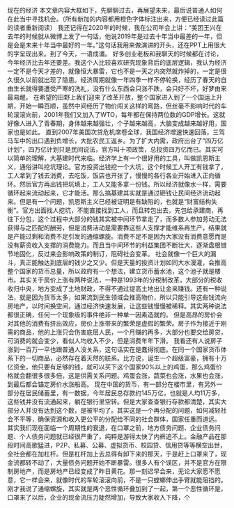现在的经济
 本文章内容大框如下，先聊聊过去，再展望未来，最后说普通人如何在此当中寻找机会。（所有新加的内容都用橙色字体标注出来，方便已经读过此篇的读者重新阅读）
我还记得在2020年的时候，我在公司年会上讲：“美团王兴在去年的时候就从微博上发了一句话，他说2019年是过去十年当中最差的一年，但是会是未来十年当中最好的一年。”这句话我用来做演讲的开头，还在PPT上用很大的字呈现出来。到了今天，一语成谶。
好多创业老板和我聊天的时候都在讨论，今年经济比去年还要差。我这个人比较喜欢研究现象背后的底层逻辑，我认为经济一定不是今天才差的，就像恒大暴雷，它也不是一天之内突然就炸掉的，一定是很久很久以前就出现了隐患。经济周期就像一年四季一样不停轮换，经历了春天的自由生长就得要遭受严寒的洗礼，没有什么东西会只涨不跌，会只好不坏，好梦由来最易醒。
在希望的田野上我们迎来了改革开放，整个国家进入到了一个国运上升期，开始一瞬百顺，虽然中间经历了物价闯关这样的弯路，但丝毫不影响时代的车轮滚滚向前，2001年我们又加入了WTO，每年都在保持两位数的GDP增长。这就好像人进入了青春期，身体越来越强壮，个子越来越高，大脑变成越来越好用，国家也是如此。
直到2007年美国次贷危机席卷全球，我国经济增速快速回落，三驾马车中的出口遇到负增长，大批农民工返乡。为了扩大内需，政府出台了“四万亿计划”，四万亿计划只是民间说法，官方叫十项政策，总投资四万亿而已。其实可以简单的理解，大基建时代来临。经济学上有一个很好用的工具，叫做凯恩斯主义，通俗讲叫挖坑理论。官方投资出钱挖一个大坑，这个时候工人开工有钱拿了，工人拿到了钱去消费，去吃饭，饭店也开张了，慢慢的各行各业开始进入正向循环。然后官方再出钱把坑填上，工人又能多拿一份钱。所以经济就像水一样，需要循环起来流动起来，它才能活。那么搞基建其实就是通过砸钱让民间经济流动起来。但是有一个问题，凯恩斯主义已经被证明是有缺陷的，也就是“财富结构失衡”。官方出面找人挖坑，不能直接找到工人，而且转包出去，先包给承建商，再往下分包，这个过程中大部分的钱其实被中间环节拿走了，而多数人参加劳动无法获得与之匹配的酬劳，但是消费活动是需要靠这些人支撑才能维系再生产，结果就是产能过剩和消费不足引发的通缩螺旋。消费不足不是因为大家没有消费意愿而是没有薪资收入支撑的消费能力。而且当中间环节的利益集团不断壮大，逐渐盘根错节地固化，反过来会影响政策的制订，阻碍社会变革。
社会就像一个巨大的漏斗，真正能触达到底层的钱少之又少。但是天量的投资计划如同大水漫灌，会推高整个国家的货币总量，所以政府有一个想法，建立货币蓄水池，这个池子就是楼市。其实关于房价上涨有两种说法，一种是1993年的分税制改革，大部分的税收收归中央，地方变成了土地财政，不得不通过提高土地出让金来赚钱。还有一种说法，就是因为货币太多，如果流到民生领域会推高物价，所以只能引导这些钱流向房地产，以时间换空间，通过经济快速发展，让这些钱慢慢被稀释。其实两种说法都很正确，任何一个现象级的事件绝非一种单一因素造就的。
但是高昂的房价会对其他的消费有挤出效应，房价上涨带来的繁荣是虚假的繁荣。房子作为接近于刚需的商品，他的上涨只会伤害底层人民，一个月赚的再多，大部分也要交给房贷，可消费的就会变少，看似人均收入不少，但是消费年年下滑。
我看还有人说房子涨到一百万一平也跟普通人没关系，这句话实在是蠢得彻底。在同一个国家货币体系下的一切商品，必然存在着天然的联系。比方说，诞生一个超级富豪，拥有十万亿资金，他只要有足够的钱，就可以买下这个国家90%以上的鸡蛋，那么鸡蛋价格就会翻很多很多倍，这是供需关系问题。鸡蛋会涨，蔬菜也会涨，水果也会涨，到最后都会锚定房价水涨船高。
现在中国的货币，有一部分在楼市里，有另外一部分在居民储蓄里，有一数据，今年居民总存款约145万亿，也就是人均11万多，这些钱并没有流通起来，躺在银行里空转。但是大家查查银行存款都清楚，其实大部分人并没有达到这个数，是被平均了。其实这是一个再分配的问题，如何减轻社会不平等，确保资源和收入更公平的分配给不同的社会群体，国家任重而道远。
其实我们现在面临一个周期性的衰退，在口罩之前，地方债务问题、企业债务问题、个人债务问题就已经很严重了，纯粹是游得太快了内裤追不上。金融产品在那段时间高歌猛进，P2P、私募、公募、虚拟货币、校园贷、信用贷等等横空出世，全社会都在加杠杆。但是杠杆加上去总得有卸下来的那天，于是赶上口罩来了，现金流都转不动了，大量债务问题开始不断暴雷。很多人有个误区，并不是官方在限制房地产，而是房地产已经变成了昨日黄花。那一刻迟早会来，无论大家愿不愿意，它一样会来，就像时代的车轮滚滚向前，不是一只螳螂伸出手臂就能阻挡的。
刚才我说了通缩螺旋，其实就是两个恶性循环叠加到了一起，第一个恶性循环是，口罩来了以后，企业的现金流压力陡然增加，导致大家收入下降，个
